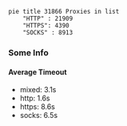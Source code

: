 
```mermaid
pie title 31866 Proxies in list
    "HTTP" : 21909
    "HTTPS": 4390
    "SOCKS" : 8913
```

### Some Info
#### Average Timeout

- mixed: 3.1s
- http: 1.6s
- https: 8.6s
- socks: 6.5s